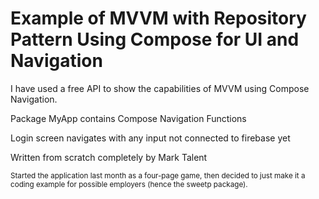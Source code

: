# Example of MVVM with Repository Pattern Using Compose for UI and Navigation 

I have used a free API to show the capabilities of MVVM using Compose Navigation.

Package MyApp contains Compose Navigation Functions

Login screen navigates with any input not connected to firebase yet

Written from scratch completely by Mark Talent

<sub>Started the application last month as a four-page game, then decided to just make it a coding example for possible employers (hence the sweetp package).</sub>

